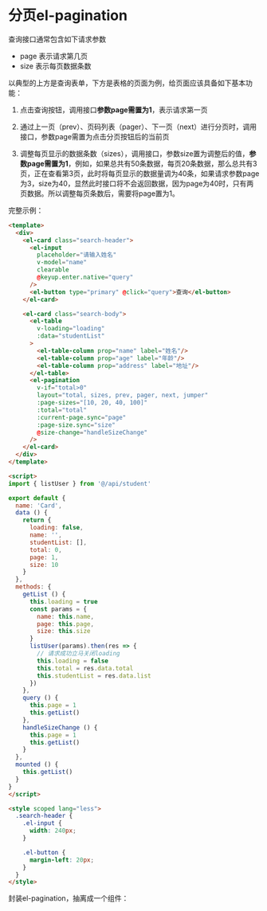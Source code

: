 # 分页el-pagination

查询接口通常包含如下请求参数

- page 表示请求第几页
- size 表示每页数据条数

以典型的上方是查询表单，下方是表格的页面为例，给页面应该具备如下基本功能：

1. 点击查询按钮，调用接口**参数page需置为1**，表示请求第一页

2. 通过上一页（prev）、页码列表（pager）、下一页（next）进行分页时，调用接口，参数page需置为点击分页按钮后的当前页

3. 调整每页显示的数据条数（sizes），调用接口，参数size置为调整后的值，**参数page需置为1**，例如，如果总共有50条数据，每页20条数据，那么总共有3页，正在查看第3页，此时将每页显示的数据量调为40条，如果请求参数page为3，size为40，显然此时接口将不会返回数据，因为page为40时，只有两页数据。所以调整每页条数后，需要将page置为1。

完整示例：

```html
<template>
  <div>
    <el-card class="search-header">
      <el-input
        placeholder="请输入姓名"
        v-model="name"
        clearable
        @keyup.enter.native="query"
      />
      <el-button type="primary" @click="query">查询</el-button>
    </el-card>

    <el-card class="search-body">
      <el-table
        v-loading="loading"
        :data="studentList"
      >
        <el-table-column prop="name" label="姓名"/>
        <el-table-column prop="age" label="年龄"/>
        <el-table-column prop="address" label="地址"/>
      </el-table>
      <el-pagination
        v-if="total>0"
        layout="total, sizes, prev, pager, next, jumper"
        :page-sizes="[10, 20, 40, 100]"
        :total="total"
        :current-page.sync="page"
        :page-size.sync="size"
        @size-change="handleSizeChange"
      />
    </el-card>
  </div>
</template>

<script>
import { listUser } from '@/api/student'

export default {
  name: 'Card',
  data () {
    return {
      loading: false,
      name: '',
      studentList: [],
      total: 0,
      page: 1,
      size: 10
    }
  },
  methods: {
    getList () {
      this.loading = true
      const params = {
        name: this.name,
        page: this.page,
        size: this.size
      }
      listUser(params).then(res => {
        // 请求成功立马关闭loading
        this.loading = false
        this.total = res.data.total
        this.studentList = res.data.list
      })
    },
    query () {
      this.page = 1
      this.getList()
    },
    handleSizeChange () {
      this.page = 1
      this.getList()
    }
  },
  mounted () {
    this.getList()
  }
}
</script>

<style scoped lang="less">
  .search-header {
    .el-input {
      width: 240px;
    }

    .el-button {
      margin-left: 20px;
    }
  }
</style>

```

封装el-pagination，抽离成一个组件：

